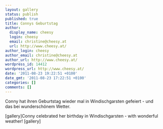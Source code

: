 ```yaml
---
layout: gallery
status: publish
published: true
title: Connys Geburtstag
author:
  display_name: cheesy
  login: cheesy
  email: christine@cheesy.at
  url: http://www.cheesy.at/
author_login: cheesy
author_email: christine@cheesy.at
author_url: http://www.cheesy.at/
wordpress_id: 14412
wordpress_url: http://www.cheesy.at/
date: '2011-08-23 19:22:51 +0100'
date_gmt: '2011-08-23 17:22:51 +0100'
categories: []
comments: []
---
```

<!--:de-->Conny hat ihren Geburtstag wieder mal in Windischgarsten gefeiert - und das bei wunderschönem Wetter.
[gallery]<!--:--><!--:en-->Conny celebrated her birthday in Windischgarsten - with wonderful weather!
[gallery]<!--:-->
